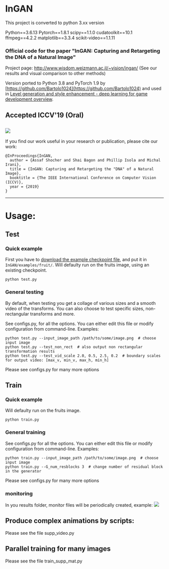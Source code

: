 # InGAN
This project is converted to python 3.xx version 

Python==3.6.13
Pytorch==1.8.1
scipy==1.1.0
cudatoolkit==10.1
ffmpeg==4.2.2
matplotlib==3.3.4
scikit-video==1.1.11

### Official code for the paper "InGAN: Capturing and Retargeting the DNA of a Natural Image"

Project page: http://www.wisdom.weizmann.ac.il/~vision/ingan/ (See our results and visual comparison to other methods)

Version ported to Python 3.8 and PyTorch 1.9 by [https://github.com/Bartolo1024](https://github.com/Bartolo1024) and used in [Level generation and style enhancement - deep learning for game development overview](https://arxiv.org/abs/2107.07397).

**Accepted ICCV'19 (Oral)**
----------
![](/figs/fruits.gif)
----------
If you find our work useful in your research or publication, please cite our work:

```
@InProceedings{InGAN,
  author = {Assaf Shocher and Shai Bagon and Phillip Isola and Michal Irani},
  title = {InGAN: Capturing and Retargeting the "DNA" of a Natural Image},
  booktitle = {The IEEE International Conference on Computer Vision (ICCV)},
  year = {2019}
}
```
----------

# Usage:
## Test
### Quick example
First you have to [download the example checkpoint file](http://www.wisdom.weizmann.ac.il/~vision/ingan/resources/checkpoint_0075000.pth.tar), and put it in ``` InGAN/examples/fruit/ ```.
Will defaulty run on the fruits image, using an existing checkpoint.
```
python test.py
```

### General testing
By default, when testing you get a collage of various sizes and a smooth video of the transforms. You can also choose to test specific sizes, non-rectangular transforms and more.

See configs.py, for all the options. You can either edit this file or modify configuration from command-line.
Examples:
```
python test.py --input_image_path /path/to/some/image.png  # choose input image
python test.py --test_non_rect  # also output non rectangular transformation results
python test.py --test_vid_scale 2.0, 0.5, 2.5, 0.2  # boundary scales for output video: [max_v, min_v, max_h, min_h]
```
Please see configs.py for many more options


## Train
### Quick example
Will defaulty run on the fruits image.
```
python train.py
```
### General training
See configs.py for all the options. You can either edit this file or modify configuration from command-line.
Examples:
```
python train.py --input_image_path /path/to/some/image.png  # choose input image
python train.py --G_num_resblocks 3  # change number of residual block in the generator
```
Please see configs.py for many more options
### monitoring
In you results folder, monitor files will be periodically created, example:
![](/figs/monitor_60000.png)

## Produce complex animations by scripts:  
Please see the file supp_video.py

## Parallel training for many images
Please see the file train_supp_mat.py
